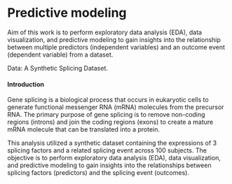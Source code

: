 # Predictive modeling

Aim of this work is to perform exploratory data analysis (EDA), data visualization, and predictive modeling to gain insights into the relationship between multiple predictors (independent variables) and an outcome event (dependent variable) from a dataset.

Data: A Synthetic Splicing Dataset.

#### Introduction <br>
Gene splicing is a biological process that occurs in eukaryotic cells to generate functional messenger RNA (mRNA) molecules from the precursor RNA. The primary purpose of gene splicing is to remove non-coding regions (introns) and join the coding regions (exons) to create a mature mRNA molecule that can be translated into a protein. <br>

This analysis utilized a synthetic dataset containing the expressions of 3 splicing factors and a related splicing event across 100 subjects. The objective is to perform exploratory data analysis (EDA), data visualization, and predictive modeling to gain insights into the relationships between splicing factors (predictors) and the splicing event (outcomes).

